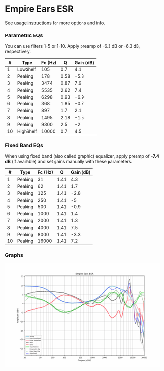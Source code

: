 # Empire Ears ESR
See [usage instructions](https://github.com/jaakkopasanen/AutoEq#usage) for more options and info.

### Parametric EQs
You can use filters 1-5 or 1-10. Apply preamp of -6.3 dB or -6.3 dB, respectively.

|   # | Type      |   Fc (Hz) |    Q |   Gain (dB) |
|-----|-----------|-----------|------|-------------|
|   1 | LowShelf  |       105 | 0.7  |         4.1 |
|   2 | Peaking   |       178 | 0.58 |        -5.3 |
|   3 | Peaking   |      3474 | 0.87 |         7.9 |
|   4 | Peaking   |      5535 | 2.62 |         7.4 |
|   5 | Peaking   |      6298 | 0.93 |        -6.9 |
|   6 | Peaking   |       368 | 1.85 |        -0.7 |
|   7 | Peaking   |       897 | 1.7  |         2.1 |
|   8 | Peaking   |      1495 | 2.18 |        -1.5 |
|   9 | Peaking   |      9300 | 2.5  |        -2   |
|  10 | HighShelf |     10000 | 0.7  |         4.5 |

### Fixed Band EQs
When using fixed band (also called graphic) equalizer, apply preamp of **-7.4 dB** (if available) and set gains manually with these parameters.

|   # | Type    |   Fc (Hz) |    Q |   Gain (dB) |
|-----|---------|-----------|------|-------------|
|   1 | Peaking |        31 | 1.41 |         4.3 |
|   2 | Peaking |        62 | 1.41 |         1.7 |
|   3 | Peaking |       125 | 1.41 |        -2.8 |
|   4 | Peaking |       250 | 1.41 |        -5   |
|   5 | Peaking |       500 | 1.41 |        -0.9 |
|   6 | Peaking |      1000 | 1.41 |         1.4 |
|   7 | Peaking |      2000 | 1.41 |         1.3 |
|   8 | Peaking |      4000 | 1.41 |         7.5 |
|   9 | Peaking |      8000 | 1.41 |        -3.3 |
|  10 | Peaking |     16000 | 1.41 |         7.2 |

### Graphs
![](./Empire%20Ears%20ESR.png)
